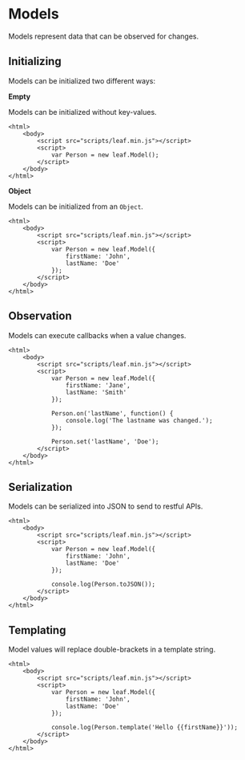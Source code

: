 # Models

Models represent data that can be observed for changes.

## Initializing

Models can be initialized two different ways:

**Empty**

Models can be initialized without key-values.

    <html>
        <body>
            <script src="scripts/leaf.min.js"></script>
            <script>
                var Person = new leaf.Model();
            </script>
        </body>
    </html>       

**Object**

Models can be initialized from an `Object`.

    <html>
        <body>
            <script src="scripts/leaf.min.js"></script>
            <script>
                var Person = new leaf.Model({
                	firstName: 'John',
                	lastName: 'Doe'	
            	});
            </script>
        </body>
    </html>           

## Observation

Models can execute callbacks when a value changes.

    <html>
        <body>
            <script src="scripts/leaf.min.js"></script>
            <script>
                var Person = new leaf.Model({
                	firstName: 'Jane',
                	lastName: 'Smith'	
            	});
            	
            	Person.on('lastName', function() {
            	    console.log('The lastname was changed.');
            	});
            	
            	Person.set('lastName', 'Doe');
            </script>
        </body>
    </html>   

## Serialization

Models can be serialized into JSON to send to restful APIs.

    <html>
        <body>
            <script src="scripts/leaf.min.js"></script>
            <script>
                var Person = new leaf.Model({
                	firstName: 'John',
                	lastName: 'Doe'	
            	});
            	
            	console.log(Person.toJSON());
            </script>
        </body>
    </html>   

## Templating

Model values will replace double-brackets in a template string.

    <html>
        <body>
            <script src="scripts/leaf.min.js"></script>
            <script>
                var Person = new leaf.Model({
                	firstName: 'John',
                	lastName: 'Doe'	
            	});
            	
            	console.log(Person.template('Hello {{firstName}}'));
            </script>
        </body>
    </html>       